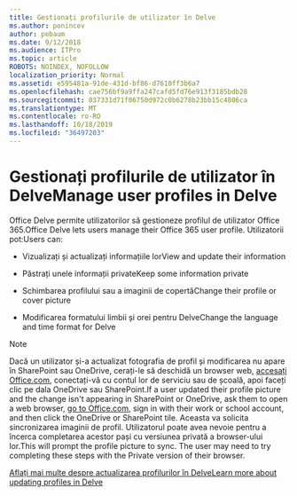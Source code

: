 ```yaml
---
title: Gestionați profilurile de utilizator în Delve
ms.author: ponincev
author: pebaum
ms.date: 9/12/2018
ms.audience: ITPro
ms.topic: article
ROBOTS: NOINDEX, NOFOLLOW
localization_priority: Normal
ms.assetid: e595481a-91de-431d-bf86-d7610ff3b6a7
ms.openlocfilehash: cae756bf9a9ffa247cafd5fd76e913f3185bdb28
ms.sourcegitcommit: 037331d71f06750d972c0b6278b23bb15c4806ca
ms.translationtype: MT
ms.contentlocale: ro-RO
ms.lasthandoff: 10/18/2019
ms.locfileid: "36497203"
---
```

# <a name="manage-user-profiles-in-delve"></a><span data-ttu-id="1b6d4-102">Gestionați profilurile de utilizator în Delve</span><span class="sxs-lookup"><span data-stu-id="1b6d4-102">Manage user profiles in Delve</span></span>

<span data-ttu-id="1b6d4-103">Office Delve permite utilizatorilor să gestioneze profilul de utilizator Office 365.</span><span class="sxs-lookup"><span data-stu-id="1b6d4-103">Office Delve lets users manage their Office 365 user profile.</span></span> <span data-ttu-id="1b6d4-104">Utilizatorii pot:</span><span class="sxs-lookup"><span data-stu-id="1b6d4-104">Users can:</span></span>
  
- <span data-ttu-id="1b6d4-105">Vizualizați și actualizați informațiile lor</span><span class="sxs-lookup"><span data-stu-id="1b6d4-105">View and update their information</span></span>
    
- <span data-ttu-id="1b6d4-106">Păstrați unele informații private</span><span class="sxs-lookup"><span data-stu-id="1b6d4-106">Keep some information private</span></span>
    
- <span data-ttu-id="1b6d4-107">Schimbarea profilului sau a imaginii de copertă</span><span class="sxs-lookup"><span data-stu-id="1b6d4-107">Change their profile or cover picture</span></span>
    
- <span data-ttu-id="1b6d4-108">Modificarea formatului limbii și orei pentru Delve</span><span class="sxs-lookup"><span data-stu-id="1b6d4-108">Change the language and time format for Delve</span></span>
    
> [!NOTE]
> <span data-ttu-id="1b6d4-109">Dacă un utilizator și-a actualizat fotografia de profil și modificarea nu apare în SharePoint sau OneDrive, cerați-le să deschidă un browser web, [accesați Office.com](https://www.office.com), conectați-vă cu contul lor de serviciu sau de școală, apoi faceți clic pe dala OneDrive sau SharePoint.</span><span class="sxs-lookup"><span data-stu-id="1b6d4-109">If a user updated their profile picture and the change isn't appearing in SharePoint or OneDrive, ask them to open a web browser, [go to Office.com](https://www.office.com), sign in with their work or school account, and then click the OneDrive or SharePoint tile.</span></span> <span data-ttu-id="1b6d4-110">Aceasta va solicita sincronizarea imaginii de profil. Utilizatorul poate avea nevoie pentru a încerca completarea acestor pași cu versiunea privată a browser-ului lor.</span><span class="sxs-lookup"><span data-stu-id="1b6d4-110">This will prompt the profile picture to sync. The user may need to try completing these steps with the Private version of their browser.</span></span> 
  
[<span data-ttu-id="1b6d4-111">Aflați mai multe despre actualizarea profilurilor în Delve</span><span class="sxs-lookup"><span data-stu-id="1b6d4-111">Learn more about updating profiles in Delve</span></span>](https://go.microsoft.com/fwlink/?linkid=735070)
  

